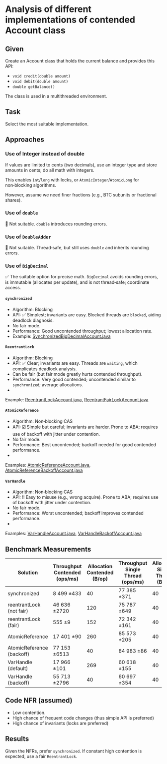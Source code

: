 # Analysis of different implementations of contended Account class

## Given

Create an Account class that holds the current balance and provides this API:

- `void credit(double amount)`
- `void debit(double amount)`
- `double getBalance()`

The class is used in a multithreaded environment.

## Task

Select the most suitable implementation.

## Approaches

### Use of Integer instead of double

If values are limited to cents (two decimals), use an integer type and store amounts in cents; do all math with
integers.

This enables `int`/`long` with locks, or `AtomicInteger`/`AtomicLong` for non‑blocking algorithms.

However, assume we need finer fractions (e.g., BTC subunits or fractional shares).

### Use of `double`

:no_entry_sign: Not suitable. `double` introduces rounding errors.

### Use of `DoubleAdder`

:no_entry_sign: Not suitable. Thread‑safe, but still uses `double` and inherits rounding errors.

### Use of `BigDecimal`

:white_check_mark: The suitable option for precise math. `BigDecimal` avoids rounding errors, is immutable (allocates
per update), and is not thread‑safe; coordinate access.

#### `synchronized`

- Algorithm: Blocking
- API: :white_check_mark: Simplest; invariants are easy. Blocked threads are `blocked`, aiding deadlock diagnosis.
- No fair mode.
- Performance: Good uncontended throughput; lowest allocation rate.
- Example: [SynchronizedBigDecimalAccount.java](src/main/java/me/pavelzol/SynchronizedBigDecimalAccount.java)

#### `ReentrantLock`

- Algorithm: Blocking
- API: :white_check_mark: Clear; invariants are easy. Threads are `waiting`, which complicates deadlock analysis.
- Can be fair (but fair mode greatly hurts contended throughput).
- Performance: Very good contended; uncontended similar to `synchronized`; average allocations.
-

Example: [ReentrantLockAccount.java](src/main/java/me/pavelzol/ReentrantLockAccount.java), [ReentrantFairLockAccount.java](src/main/java/me/pavelzol/ReentrantFairLockAccount.java)

#### `AtomicReference`

- Algorithm: Non‑blocking CAS
- API: :ballot_box_with_check: Simple but careful; invariants are harder. Prone to ABA; requires use of backoff with
  jitter under contention.
- No fair mode.
- Performance: Best uncontended; backoff needed for good contended performance.
-

Examples: [AtomicReferenceAccount.java](src/main/java/me/pavelzol/AtomicReferenceAccount.java), [AtomicReferenceBackoffAccount.java](src/main/java/me/pavelzol/AtomicReferenceBackoffAccount.java)

#### `VarHandle`

- Algorithm: Non‑blocking CAS
- API: :bangbang: Easy to misuse (e.g., wrong acquire). Prone to ABA; requires use of backoff with jitter under
  contention.
- No fair mode.
- Performance: Worst uncontended; backoff improves contended performance.
-

Examples: [VarHandleAccount.java](src/main/java/me/pavelzol/VarHandleAccount.java), [VarHandleBackoffAccount.java](src/main/java/me/pavelzol/VarHandleBackoffAccount.java)

## Benchmark Measurements

| Solution                  | Throughput Contended (ops/ms) | Allocation Contended (B/op) | Throughput Single Thread (ops/ms) | Allocation Single Thread (B/op) |
|---------------------------|-------------------------------|-----------------------------|-----------------------------------|---------------------------------|
| synchronized              | 8 499 ±433                    | 40                          | 77 385 ±371                       | 40                              |
| reentrantLock (not fair)  | 46 636 ±2720                  | 120                         | 75 787 ±649                       | 40                              |
| reentrantLock (fair)      | 555 ±9                        | 152                         | 72 342 ±161                       | 40                              |
| AtomicReference           | 17 401 ±90                    | 260                         | 85 573 ±205                       | 40                              |
| AtomicReference (backoff) | 77 153 ±6513                  | 40                          | 84 983 ±86                        | 40                              |
| VarHandle (default)       | 17 966 ±101                   | 269                         | 60 618 ±155                       | 40                              |
| VarHandle (backoff)       | 55 713 ±2796                  | 40                          | 60 697 ±354                       | 40                              |

## Code NFR (assumed)

- Low contention.
- High chance of frequent code changes (thus simple API is preferred)
- High chance of invariants (locks are preferred)

## Results

Given the NFRs, prefer `synchronized`. If constant high contention is expected, use a fair `ReentrantLock`.
